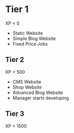 # Tier 1
XP < 0

* Static Website
* Simple Blog Website
* Fixed Price Jobs

## Tier 2
XP < 500
* CMS Website
* Shop Website
* Advanced Blog Website
* Manager starts developing

## Tier 3
XP < 1500


